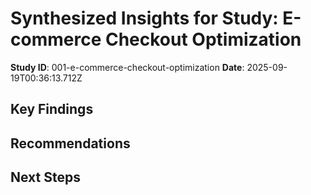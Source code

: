 # Synthesized Insights for Study: E-commerce Checkout Optimization

**Study ID**: 001-e-commerce-checkout-optimization
**Date**: 2025-09-19T00:36:13.712Z

## Key Findings
<!-- Add your key findings here -->

## Recommendations
<!-- Add recommendations here -->

## Next Steps
<!-- Add next steps here -->
